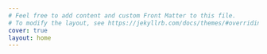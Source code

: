 ```yaml
---
# Feel free to add content and custom Front Matter to this file.
# To modify the layout, see https://jekyllrb.com/docs/themes/#overriding-theme-defaults
cover: true
layout: home
---
```

